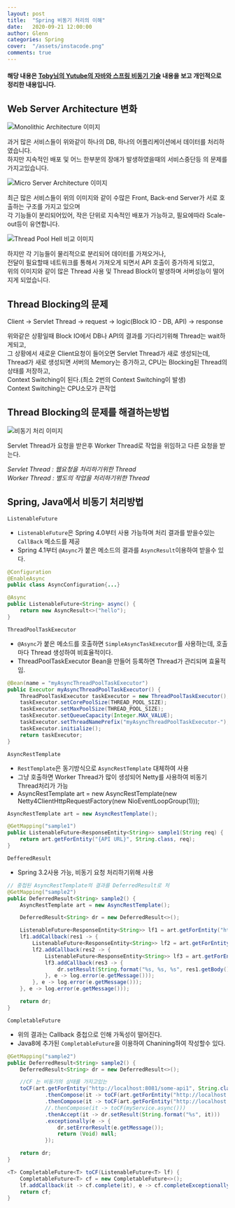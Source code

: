 ```yaml
---
layout: post
title:  "Spring 비동기 처리의 이해"
date:   2020-09-21 12:00:00
author: Glenn
categories: Spring
cover:  "/assets/instacode.png"
comments: true
---
```


#### 해당 내용은 [Toby님의 Yutube의 자바와 스프링 비동기 기술](https://www.youtube.com/channel/UCcqH2RV1-9ebRBhmN_uaSNg) 내용을 보고 개인적으로 정리한 내용입니다.

## Web Server Architecture 변화

![Monolithic Architecture 이미지](https://github.com/tries1/glenn-blog/blob/master/assets/spring/monolithic_architecture.png?raw=true)

과거 많은 서비스들이 위와같이 하나의 DB, 하나의 어플리케이션에서 데이터를 처리하였습니다.  
하지만 지속적인 배포 및 어느 한부분의 장애가 발생하였을때의 서비스중단등 의 문제를 가지고있습니다.


![Micro Server Architecture 이미지](https://github.com/tries1/glenn-blog/blob/master/assets/spring/web_architecture.png?raw=true)

최근 많은 서비스들이 위의 이미지와 같이 수많은 Front, Back-end Server가 서로 호출하는 구조를 가지고 있으며   
각 기능들이 분리되어있어, 작은 단위로 지속적인 배포가 가능하고, 필요에따라 Scale-out등이 유연합니다.  


![Thread Pool Hell 비교 이미지](https://github.com/tries1/glenn-blog/blob/master/assets/spring/thread_pool_hell.png?raw=true)

하지만 각 기능들이 물리적으로 분리되어 데이터를 가져오거나,  
전달이 필요할때 네트워크를 통해서 가져오게 되면서 API 호출이 증가하게 되었고,  
위의 이미지와 같이 많은 Thread 사용 및 Thread Block이 발생하며 서버성능이 떨어지게 되었습니다.

## Thread Blocking의 문제
Client -> Servlet Thread -> request -> logic(Block IO - DB, API) -> response  

위와같은 상황일때 Block IO에서 DB나 API의 결과를 기다리기위해 Thread는 wait하게되고,  
그 상황에서 새로운 Client요청이 들어오면 Servlet Thread가 새로 생성되는데,  
Thread가 새로 생성되면 서버의 Memory는 증가하고, CPU는 Blocking된 Thread의 상태를 저장하고,  
Context Switching이 된다.(최소 2번의 Context Switching이 발생)  
Context Switching는 CPU소모가 큰작업

## Thread Blocking의 문제를 해결하는방법
![비동기 처리 이미지](https://github.com/tries1/glenn-blog/blob/master/assets/spring/async_servlet_structure.png?raw=true)

Servlet Thread가 요청을 받은후 Worker Thread로 작업을 위임하고 다른 요청을 받는다.

*Servlet Thread : 웹요청을 처리하기위한 Thread*  
*Worker Thread : 별도의 작업을 처리하기위한 Thread*

## Spring, Java에서 비동기 처리방법

`ListenableFuture`
 - `ListenableFuture`은 Spring 4.0부터 사용 가능하며 처리 결과를 받을수있는 `CallBack` 메소드를 제공 
 - Spring 4.1부터 `@Async`가 붙은 메소드의 결과를 `AsyncResult`이용하여 받을수 있다.

```java
@Configuration
@EnableAsync
public class AsyncConfiguration{...}

@Async
public ListenableFuture<String> async() {
    return new AsyncResult<>("hello");
}
```
`ThreadPoolTaskExecutor`
 - `@Async`가 붙은 메소드를 호출하면 `SimpleAsyncTaskExecutor`를 사용하는데, 호출마다 Thread 생성하여 비효율적이다.
 - ThreadPoolTaskExecutor Bean을 만들어 등록하면 Thread가 관리되며 효율적임.  
   
```java
@Bean(name = "myAsyncThreadPoolTaskExecutor")
public Executor myAsyncThreadPoolTaskExecutor() {
    ThreadPoolTaskExecutor taskExecutor = new ThreadPoolTaskExecutor();
    taskExecutor.setCorePoolSize(THREAD_POOL_SIZE);
    taskExecutor.setMaxPoolSize(THREAD_POOL_SIZE);
    taskExecutor.setQueueCapacity(Integer.MAX_VALUE);
    taskExecutor.setThreadNamePrefix("myAsyncThreadPoolTaskExecutor-");
    taskExecutor.initialize();
    return taskExecutor;
}
```

`AsyncRestTemplate`
 - `RestTemplate`은 동기방식으로 `AsyncRestTemplate` 대체하여 사용  
 - 그냥 호출하면 Worker Thread가 많이 생성되어 Netty를 사용하여 비동기 Thread처리가 가능
  - AsyncRestTemplate art = new AsyncRestTemplate(new Netty4ClientHttpRequestFactory(new NioEventLoopGroup(1))); 
 
```java
AsyncRestTemplate art = new AsyncRestTemplate();

@GetMapping("sample1")
public ListenableFuture<ResponseEntity<String>> sample1(String req) {
    return art.getForEntity("{API URL}", String.class, req);
}
```

`DefferedResult`
 - Spring 3.2사용 가능, 비동기 요청 처리하기위해 사용

```java
// 중첩된 AsyncRestTemplate의 결과를 DeferredResult로 처
@GetMapping("sample2")
public DeferredResult<String> sample2() {
    AsyncRestTemplate art = new AsyncRestTemplate();

    DeferredResult<String> dr = new DeferredResult<>();

    ListenableFuture<ResponseEntity<String>> lf1 = art.getForEntity("http://localhost:8081/some-api1", String.class);
    lf1.addCallback(res1 -> {
        ListenableFuture<ResponseEntity<String>> lf2 = art.getForEntity("http://localhost:8081/some-api1", String.class);
        lf2.addCallback(res2 -> {
            ListenableFuture<ResponseEntity<String>> lf3 = art.getForEntity("http://localhost:8081/some-api1", String.class);
            lf3.addCallback(res3 -> {
                dr.setResult(String.format("%s, %s, %s", res1.getBody(), res2.getBody(), res3.getBody()));
            }, e -> log.error(e.getMessage()));
        }, e -> log.error(e.getMessage()));
    }, e -> log.error(e.getMessage()));

    return dr;
}
```

`CompletableFuture`
 - 위의 결과는 Callback 중첩으로 인해 가독성이 떨어진다.
 - Java8에 추가된 `CompletableFuture`을 이용하여 Chanining하여 작성할수 있다.

```java
@GetMapping("sample2")
public DeferredResult<String> sample2() {
    DeferredResult<String> dr = new DeferredResult<>();

    //CF 는 비동기의 상태를 가지고있는
    toCF(art.getForEntity("http://localhost:8081/some-api1", String.class))
            .thenCompose(it -> toCF(art.getForEntity("http://localhost:8081/some-api1", String.class)))
            .thenCompose(it -> toCF(art.getForEntity("http://localhost:8081/some-api1", String.class)))
            //.thenCompose(it -> toCF(myService.async()))
            .thenAccept(it -> dr.setResult(String.format("%s", it)))
            .exceptionally(e -> {
                dr.setErrorResult(e.getMessage());
                return (Void) null;
            });

    return dr;
}

<T> CompletableFuture<T> toCF(ListenableFuture<T> lf) {
    CompletableFuture<T> cf = new CompletableFuture<>();
    lf.addCallback(it -> cf.complete(it), e -> cf.completeExceptionally(e));
    return cf;
}
```
